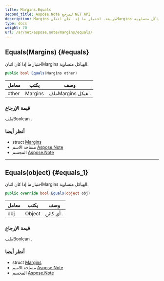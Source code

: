 ```yaml
---
title: Margins.Equals
second_title: Aspose.Note لمرجع NET API
description: Margins طريقة. اختبار ما إذا كان اثنانMargins الهياكل متساوية.
type: docs
weight: 70
url: /ar/net/aspose.note/margins/equals/
---
```

## Equals(Margins) {#equals}

اختبار ما إذا كان اثنانMargins الهياكل متساوية.

```csharp
public bool Equals(Margins other)
```

| معامل | يكتب | وصف |
| --- | --- | --- |
| other | Margins | ملفMargins هيكل . |

### قيمة الإرجاع

ملفBoolean .

### أنظر أيضا

* struct [Margins](../)
* مساحة الاسم [Aspose.Note](../../margins/)
* المجسم [Aspose.Note](../../../)

---

## Equals(object) {#equals_1}

اختبار ما إذا كان اثنانMargins الهياكل متساوية.

```csharp
public override bool Equals(object obj)
```

| معامل | يكتب | وصف |
| --- | --- | --- |
| obj | Object | أي كائن . |

### قيمة الإرجاع

ملفBoolean .

### أنظر أيضا

* struct [Margins](../)
* مساحة الاسم [Aspose.Note](../../margins/)
* المجسم [Aspose.Note](../../../)


